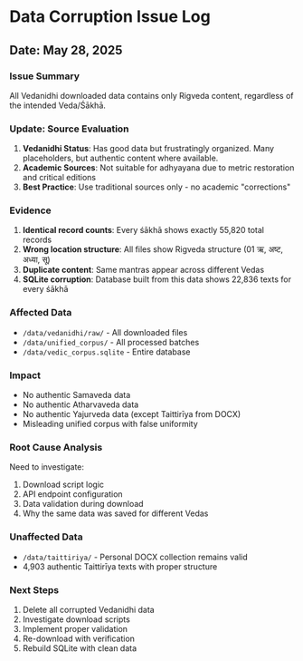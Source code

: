 # Data Corruption Issue Log

## Date: May 28, 2025

### Issue Summary
All Vedanidhi downloaded data contains only Rigveda content, regardless of the intended Veda/Śākhā.

### Update: Source Evaluation
1. **Vedanidhi Status**: Has good data but frustratingly organized. Many placeholders, but authentic content where available.
2. **Academic Sources**: Not suitable for adhyayana due to metric restoration and critical editions
3. **Best Practice**: Use traditional sources only - no academic "corrections"

### Evidence
1. **Identical record counts**: Every śākhā shows exactly 55,820 total records
2. **Wrong location structure**: All files show Rigveda structure (01 ऋ, अष्ट, अध्या, सू)
3. **Duplicate content**: Same mantras appear across different Vedas
4. **SQLite corruption**: Database built from this data shows 22,836 texts for every śākhā

### Affected Data
- `/data/vedanidhi/raw/` - All downloaded files
- `/data/unified_corpus/` - All processed batches
- `/data/vedic_corpus.sqlite` - Entire database

### Impact
- No authentic Samaveda data
- No authentic Atharvaveda data  
- No authentic Yajurveda data (except Taittirīya from DOCX)
- Misleading unified corpus with false uniformity

### Root Cause Analysis
Need to investigate:
1. Download script logic
2. API endpoint configuration
3. Data validation during download
4. Why the same data was saved for different Vedas

### Unaffected Data
- `/data/taittiriya/` - Personal DOCX collection remains valid
- 4,903 authentic Taittirīya texts with proper structure

### Next Steps
1. Delete all corrupted Vedanidhi data
2. Investigate download scripts
3. Implement proper validation
4. Re-download with verification
5. Rebuild SQLite with clean data